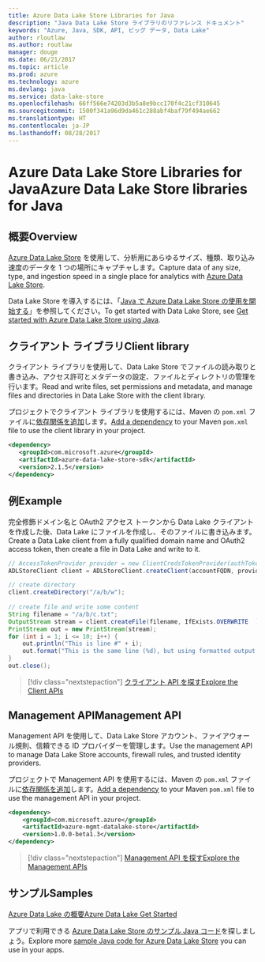 ```yaml
---
title: Azure Data Lake Store Libraries for Java
description: "Java Data Lake Store ライブラリのリファレンス ドキュメント"
keywords: "Azure, Java, SDK, API, ビッグ データ, Data Lake"
author: rloutlaw
ms.author: routlaw
manager: douge
ms.date: 06/21/2017
ms.topic: article
ms.prod: azure
ms.technology: azure
ms.devlang: java
ms.service: data-lake-store
ms.openlocfilehash: 66ff566e74203d3b5a8e9bcc170f4c21cf310645
ms.sourcegitcommit: 1500f341a96d9da461c288abf4baf79f494ae662
ms.translationtype: HT
ms.contentlocale: ja-JP
ms.lasthandoff: 08/28/2017
---
```

# <a name="azure-data-lake-store-libraries-for-java"></a><span data-ttu-id="ff768-104">Azure Data Lake Store Libraries for Java</span><span class="sxs-lookup"><span data-stu-id="ff768-104">Azure Data Lake Store libraries for Java</span></span>

## <a name="overview"></a><span data-ttu-id="ff768-105">概要</span><span class="sxs-lookup"><span data-stu-id="ff768-105">Overview</span></span>

<span data-ttu-id="ff768-106">[Azure Data Lake Store](/azure/data-lake-store/data-lake-store-overview) を使用して、分析用にあらゆるサイズ、種類、取り込み速度のデータを 1 つの場所にキャプチャします。</span><span class="sxs-lookup"><span data-stu-id="ff768-106">Capture data of any size, type, and ingestion speed in a single place for analytics with [Azure Data Lake Store](/azure/data-lake-store/data-lake-store-overview).</span></span>

<span data-ttu-id="ff768-107">Data Lake Store を導入するには、「[Java で Azure Data Lake Store の使用を開始する](/azure/data-lake-store/data-lake-store-get-started-java-sdk)」を参照してください。</span><span class="sxs-lookup"><span data-stu-id="ff768-107">To get started with Data Lake Store, see [Get started with Azure Data Lake Store using Java](/azure/data-lake-store/data-lake-store-get-started-java-sdk).</span></span>


## <a name="client-library"></a><span data-ttu-id="ff768-108">クライアント ライブラリ</span><span class="sxs-lookup"><span data-stu-id="ff768-108">Client library</span></span>

<span data-ttu-id="ff768-109">クライアント ライブラリを使用して、Data Lake Store でファイルの読み取りと書き込み、アクセス許可とメタデータの設定、ファイルとディレクトリの管理を行います。</span><span class="sxs-lookup"><span data-stu-id="ff768-109">Read and write files, set permissions and metadata, and manage files and directories in Data Lake Store with the client library.</span></span>

<span data-ttu-id="ff768-110">プロジェクトでクライアント ライブラリを使用するには、Maven の `pom.xml` ファイルに[依存関係を追加](https://maven.apache.org/guides/getting-started/index.html#How_do_I_use_external_dependencies)します。</span><span class="sxs-lookup"><span data-stu-id="ff768-110">[Add a dependency](https://maven.apache.org/guides/getting-started/index.html#How_do_I_use_external_dependencies) to your Maven `pom.xml` file to use the client library in your project.</span></span>

```XML
<dependency>
   <groupId>com.microsoft.azure</groupId>
   <artifactId>azure-data-lake-store-sdk</artifactId>
   <version>2.1.5</version>
</dependency>
```   

## <a name="example"></a><span data-ttu-id="ff768-111">例</span><span class="sxs-lookup"><span data-stu-id="ff768-111">Example</span></span>

<span data-ttu-id="ff768-112">完全修飾ドメイン名と OAuth2 アクセス トークンから Data Lake クライアントを作成した後、Data Lake にファイルを作成し、そのファイルに書き込みます。</span><span class="sxs-lookup"><span data-stu-id="ff768-112">Create a Data Lake client from a fully qualified domain name and OAuth2 access token, then create a file in Data Lake and write to it.</span></span>

```java
// AccessTokenProvider provider = new ClientCredsTokenProvider(authTokenEndpoint, clientId, clientKey);
ADLStoreClient client = ADLStoreClient.createClient(accountFQDN, provider);

// create directory
client.createDirectory("/a/b/w");
        
// create file and write some content
String filename = "/a/b/c.txt";
OutputStream stream = client.createFile(filename, IfExists.OVERWRITE  );
PrintStream out = new PrintStream(stream);
for (int i = 1; i <= 10; i++) {
    out.println("This is line #" + i);
    out.format("This is the same line (%d), but using formatted output. %n", i);
}
out.close();
```

> [!div class="nextstepaction"]
> [<span data-ttu-id="ff768-113">クライアント API を探す</span><span class="sxs-lookup"><span data-stu-id="ff768-113">Explore the Client APIs</span></span>](/java/api/overview/azure/datalakestore/clientlibrary)


## <a name="management-api"></a><span data-ttu-id="ff768-114">Management API</span><span class="sxs-lookup"><span data-stu-id="ff768-114">Management API</span></span>

<span data-ttu-id="ff768-115">Management API を使用して、Data Lake Store アカウント、ファイアウォール規則、信頼できる ID プロバイダーを管理します。</span><span class="sxs-lookup"><span data-stu-id="ff768-115">Use the management API to manage Data Lake Store accounts, firewall rules, and trusted identity providers.</span></span>

<span data-ttu-id="ff768-116">プロジェクトで Management API を使用するには、Maven の `pom.xml` ファイルに[依存関係を追加](https://maven.apache.org/guides/getting-started/index.html#How_do_I_use_external_dependencies)します。</span><span class="sxs-lookup"><span data-stu-id="ff768-116">[Add a dependency](https://maven.apache.org/guides/getting-started/index.html#How_do_I_use_external_dependencies) to your Maven `pom.xml` file to use the management API in your project.</span></span>


```XML
<dependency>
    <groupId>com.microsoft.azure</groupId>
    <artifactId>azure-mgmt-datalake-store</artifactId>
    <version>1.0.0-beta1.3</version>
</dependency>
```

> [!div class="nextstepaction"]
> [<span data-ttu-id="ff768-117">Management API を探す</span><span class="sxs-lookup"><span data-stu-id="ff768-117">Explore the Management APIs</span></span>](/java/api/overview/azure/datalakestore/managementapi)

## <a name="samples"></a><span data-ttu-id="ff768-118">サンプル</span><span class="sxs-lookup"><span data-stu-id="ff768-118">Samples</span></span>

<span data-ttu-id="ff768-119">[Azure Data Lake の概要][1]</span><span class="sxs-lookup"><span data-stu-id="ff768-119">[Azure Data Lake Get Started][1]</span></span> 

[1]: https://github.com/Azure-Samples/data-lake-store-java-upload-download-get-started

<span data-ttu-id="ff768-120">アプリで利用できる [Azure Data Lake Store のサンプル Java コード](https://azure.microsoft.com/resources/samples/?platform=java&term=lake)を探しましょう。</span><span class="sxs-lookup"><span data-stu-id="ff768-120">Explore more [sample Java code for Azure Data Lake Store](https://azure.microsoft.com/resources/samples/?platform=java&term=lake) you can use in your apps.</span></span>
